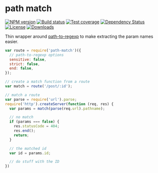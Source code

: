 # path match

[![NPM version][npm-image]][npm-url]
[![Build status][travis-image]][travis-url]
[![Test coverage][coveralls-image]][coveralls-url]
[![Dependency Status][david-image]][david-url]
[![License][license-image]][license-url]
[![Downloads][downloads-image]][downloads-url]

Thin wrapper around [path-to-regexp](https://github.com/component/path-to-regexp) to make extracting the param names easier.

```js
var route = require('path-match')({
  // path-to-regexp options
  sensitive: false,
  strict: false,
  end: false,
});

// create a match function from a route
var match = route('/post/:id');

// match a route
var parse = require('url').parse;
require('http').createServer(function (req, res) {
  var params = match(parse(req.url).pathname);

  // no match
  if (params === false) {
    res.statusCode = 404;
    res.end();
    return;
  }

  // the matched id
  var id = params.id;

  // do stuff with the ID
})
```

[npm-image]: https://img.shields.io/npm/v/path-match.svg?style=flat-square
[npm-url]: https://npmjs.org/package/path-match
[github-tag]: http://img.shields.io/github/tag/pillarjs/path-match.svg?style=flat-square
[github-url]: https://github.com/pillarjs/path-match/tags
[travis-image]: https://img.shields.io/travis/pillarjs/path-match.svg?style=flat-square
[travis-url]: https://travis-ci.org/pillarjs/path-match
[coveralls-image]: https://img.shields.io/coveralls/pillarjs/path-match.svg?style=flat-square
[coveralls-url]: https://coveralls.io/r/pillarjs/path-match?branch=master
[david-image]: http://img.shields.io/david/pillarjs/path-match.svg?style=flat-square
[david-url]: https://david-dm.org/pillarjs/path-match
[license-image]: http://img.shields.io/npm/l/path-match.svg?style=flat-square
[license-url]: LICENSE.md
[downloads-image]: http://img.shields.io/npm/dm/path-match.svg?style=flat-square
[downloads-url]: https://npmjs.org/package/path-match
